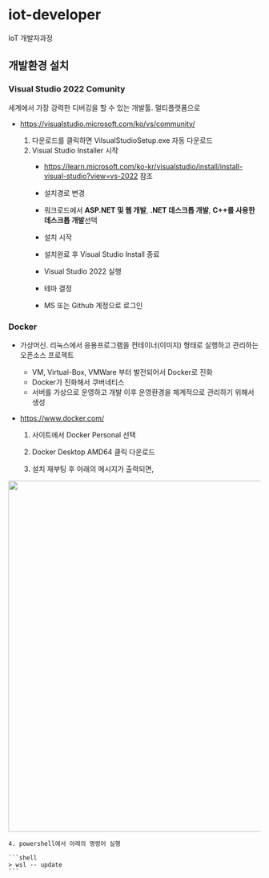 # iot-developer
IoT 개발자과정

## 개발환경 설치

### Visual Studio 2022 Comunity

세계에서 가장 강력한 디버깅을 할 수 있는 개발툴. 멀티플랫폼으로 

- https://visualstudio.microsoft.com/ko/vs/community/

    1. 다운로드를 클릭하면 VilsualStudioSetup.exe 자동 다운로드
    2. Visual Studio Installer 시작
        - https://learn.microsoft.com/ko-kr/visualstudio/install/install-visual-studio?view=vs-2022
        참조
        - 설치경로 변경
        - 워크로드에서 **ASP.NET 및 웹 개발**, **.NET 데스크톱 개발**, **C++를 사용한 데스크톱 개발**선택

        - 설치 시작
        - 설치완료 후 Visual Studio Install 종료
        - Visual Studio 2022 실행
        - 테마 결정
        - MS 또는 Github 계정으로 로그인


### Docker
- 가상머신. 리눅스에서 응용프로그램을 컨테이너(이미지) 형태로 실행하고 관리하는 오픈소스 프로젝트
    - VM, Virtual-Box, VMWare 부터 발전되어서 Docker로 진화
    - Docker가 진화해서 쿠버네티스
    - 서버를 가상으로 운영하고 개발 이후 운영환경을 체계적으로 관리하기 위해서 생성

- https://www.docker.com/
    1. 사이트에서 Docker Personal 선택
    2. Docker Desktop AMD64 클릭 다운로드

    3. 설치 재부팅 후 아래의 메시지가 출력되면,

<img src='./image/db001.png' width=700>

    4. powershell에서 아래의 명령어 실행

    ```shell
    > wsl -- update
    ```
